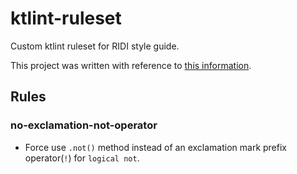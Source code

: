 # ktlint-ruleset

Custom ktlint ruleset for RIDI style guide.

This project was written with reference to [this information](https://github.com/shyiko/ktlint#creating-a-ruleset).

## Rules

### no-exclamation-not-operator

- Force use `.not()` method instead of an exclamation mark prefix operator(`!`) for `logical not`.
